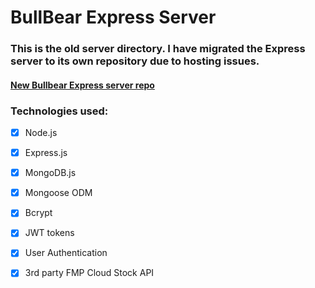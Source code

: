 # BullBear Express Server

### This is the old server directory. I have migrated the Express server to its own repository due to hosting issues.
#### [New Bullbear Express server repo](https://github.com/dariusgarcia/bullbear-server)

### Technologies used:

- [x] Node.js
- [x] Express.js
- [x] MongoDB.js
- [x] Mongoose ODM
- [x] Bcrypt
- [x] JWT tokens
- [x] User Authentication
- [x] 3rd party FMP Cloud Stock API



